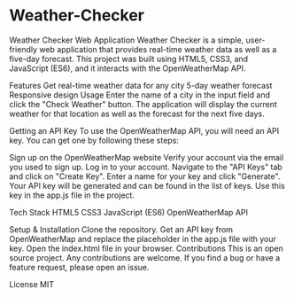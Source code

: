 # Weather-Checker
Weather Checker Web Application
Weather Checker is a simple, user-friendly web application that provides real-time weather data as well as a five-day forecast. This project was built using HTML5, CSS3, and JavaScript (ES6), and it interacts with the OpenWeatherMap API.

Features
Get real-time weather data for any city
5-day weather forecast
Responsive design
Usage
Enter the name of a city in the input field and click the "Check Weather" button. The application will display the current weather for that location as well as the forecast for the next five days.

Getting an API Key
To use the OpenWeatherMap API, you will need an API key. You can get one by following these steps:

Sign up on the OpenWeatherMap website
Verify your account via the email you used to sign up.
Log in to your account.
Navigate to the "API Keys" tab and click on "Create Key".
Enter a name for your key and click "Generate".
Your API key will be generated and can be found in the list of keys. Use this key in the app.js file in the project.

Tech Stack
HTML5
CSS3
JavaScript (ES6)
OpenWeatherMap API

Setup & Installation
Clone the repository.
Get an API key from OpenWeatherMap and replace the placeholder in the app.js file with your key.
Open the index.html file in your browser.
Contributions
This is an open source project. Any contributions are welcome. If you find a bug or have a feature request, please open an issue.

License
MIT
